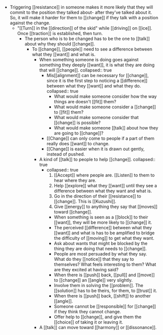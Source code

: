 - Triggering [[resistance]] in someone makes it more likely that they will commit to the position they talked about- after they've talked about it. So, it will make it harder for them to [[change]] if they talk with a position against the change.
	- "[[Turn]] in the [[direction]] of the skid" while [[driving]] on [[ice]]. Once [[traction]] is established, then turn.
		- The person who is to be changed has to be the one to [[talk]] about why they should [[change]].
			- To [[change]], [[people]] need to see a difference between what they [[want]] and what is.
				- When something someone is doing goes against something they deeply [[want]], it is what they are doing that will [[change]].
				  collapsed:: true
					- Mis[[alignment]] can be necessary for [[change]], since it is the first step to noticing a [[difference]] between what they [[want]] and what they do.
					  collapsed:: true
						- What would make someone consider how the way things are doesn't [[fit]] them?
						- What would make someone consider a [[change]] to [[fit]] them?
						- What would make someone consider that [[change]] is possible?
						- What would make someone [[talk]] about how they are going to [[change]]?
					- [[Change]] can only come to people if a part of them really does [[want]] to change.
					- [[Change]] is easier when it is drawn out gently, instead of pushed.
				- A kind of [[talk]] to people to help [[change]].
				  collapsed:: true
					- collapsed:: true
					  1. [[Accept]] where people are. [[Listen]] to them to hear where they are.
					  2. Help [[explore]] what they [[want]] until they see a difference between what they want and what is.
					  3. Go in the direction of their [[resistance]] to [[change]]. This is [[Kuzushi]].
					  4. Give [[energy]] to anything they say that [[moves]] toward [[change]].
						- When something is seen as a [[block]] to their [[want]], they will be more likely to [[change]] it.
						- The perceived [[difference]] between what they [[want]] and what is has to be amplified to bridge the difficulty of [[moving]] to get what they want.
						- Ask about wants that might be blocked by the thing they are doing that needs to [[change]].
						- People are most persuaded by what they say. What do they [[notice]] that they say to themselves? What feels interesting to them? What are they excited at having said?
						- When there is [[push]] back, [[pull]] and [[move]] to [[change]] an [[angle]] very slightly.
						- Involve them in solving the [[problem]]. The [[solution]] has to be theirs, for them, to [[trust]] it.
						- When there is [[push]] back, [[shift]] to another [[angle]].
						- Someone cannot be [[responsible]] for [[change]] if they think they cannot change.
						- Offer help to [[change]], and give them the [[choice]] of taking it or leaving it.
				- A [[talk]] can move toward [[harmony]] or [[dissonance]].